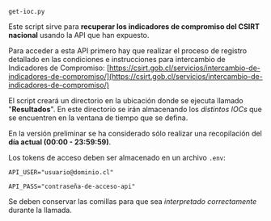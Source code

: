 `get-ioc.py`

Este script sirve para **recuperar los indicadores de compromiso del CSIRT nacional** usando la API que han expuesto.

Para acceder a esta API primero hay que realizar el proceso de registro detallado en las condiciones e instrucciones para intercambio de Indicadores de Compromiso:
[https://csirt.gob.cl/servicios/intercambio-de-indicadores-de-compromiso/](https://csirt.gob.cl/servicios/intercambio-de-indicadores-de-compromiso/)

El script creará un directorio en la ubicación donde se ejecuta llamado "**Resultados**". En este directorio se irán almacenando los *distintos IOCs* que se encuentren en la ventana de tiempo que se defina.

En la versión preliminar se ha considerado sólo realizar una recopilación del **día actual (00:00 - 23:59:59)**.

Los tokens de acceso deben ser almacenado en un archivo `.env`:

`API_USER="usuario@dominio.cl"`

`API_PASS="contraseña-de-acceso-api"`

Se deben conservar las comillas para que sea *interpretado correctamente* durante la llamada.

